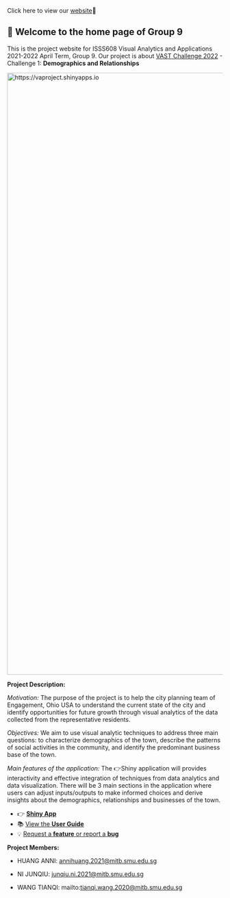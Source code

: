 Click here to view our [website](https://vaprojectgroup9.netlify.app/)💖

## 👋 Welcome to the home page of Group 9
This is the project website for ISSS608 Visual Analytics and Applications 2021-2022 April Term, Group 9. Our project is about [VAST Challenge 2022](https://vast-challenge.github.io/2022/) - Challenge 1: **Demographics and Relationships**

<img width="1406" src="https://user-images.githubusercontent.com/44923423/179392679-a511af99-a17e-4bbb-b311-36a8cd27a753.png" alt="https://vaproject.shinyapps.io">

**Project Description:**

*Motivation:* The purpose of the project is to help the city planning team of Engagement, Ohio USA to understand the current state of the city and identify opportunities for future growth through visual analytics of the data collected from the representative residents.

*Objectives:* We aim to use visual analytic techniques to address three main questions: to characterize demographics of the town, describe the patterns of social activities in the community, and identify the predominant business base of the town.

*Main features of the application:* The :point_right:Shiny application will provides interactivity and effective integration of techniques from data analytics and data visualization. There will be 3 main sections in the application where users can adjust inputs/outputs to make informed choices and derive insights about the demographics, relationships and businesses of the town. 

- 👉 [**Shiny App**](https://vaproject.shinyapps.io/ISSS608VAProjectShinyApp/)
- 📚 [View the **User Guide**](https://vaprojectgroup9.netlify.app/guide.html)
- 💡 [Request a **feature** or report a **bug**](https://github.com/wang0010t/VAProject/issues)

**Project Members:**

- HUANG ANNI: annihuang.2021@mitb.smu.edu.sg

- NI JUNQIU: junqiu.ni.2021@mitb.smu.edu.sg

- WANG TIANQI: mailto:tianqi.wang.2020@mitb.smu.edu.sg
